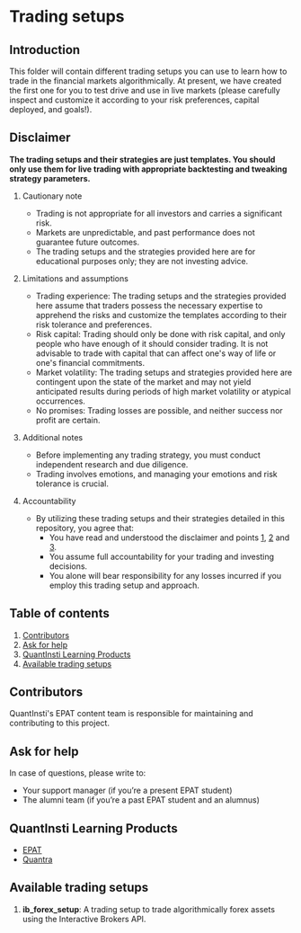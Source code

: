 # Trading setups

## Introduction 

This folder will contain different trading setups you can use to learn how to trade in the financial markets algorithmically. At present, we have created the first one for you to test drive and use in live markets (please carefully inspect and customize it according to your risk preferences, capital deployed, and goals!).

## Disclaimer
**The trading setups and their strategies are just templates. You should only use them for live trading with appropriate backtesting and tweaking strategy parameters.**


1. Cautionary note <a id='one'></a>
   
    - Trading is not appropriate for all investors and carries a significant risk.
    - Markets are unpredictable, and past performance does not guarantee future outcomes.
    - The trading setups and the strategies provided here are for educational purposes only; they are not investing advice.
2. Limitations and assumptions <a id='two'></a>
    - Trading experience: The trading setups and the strategies provided here assume that traders possess the necessary expertise to apprehend the risks and customize the templates according to their risk tolerance and preferences.
    - Risk capital: Trading should only be done with risk capital, and only people who have enough of it should consider trading. It is not advisable to trade with capital that can affect one's way of life or one's financial commitments.
    - Market volatility: The trading setups and strategies provided here are contingent upon the state of the market and may not yield anticipated results during periods of high market volatility or atypical occurrences.
    - No promises: Trading losses are possible, and neither success nor profit are certain.
3. Additional notes <a id='three'></a>
    - Before implementing any trading strategy, you must conduct independent research and due diligence.
    - Trading involves emotions, and managing your emotions and risk tolerance is crucial.
4. Accountability
    - By utilizing these trading setups and their strategies detailed in this repository, you agree that:
        - You have read and understood the disclaimer and points [1](#one), [2](#two) and [3](#three).
        - You assume full accountability for your trading and investing decisions.
        - You alone will bear responsibility for any losses incurred if you employ this trading setup and approach.

## Table of contents
1. [Contributors](#contributors)
2. [Ask for help](#help)
3. [QuantInsti Learning Products](#products)
4. [Available trading setups](#setups)

<a id='contributors'></a>
## Contributors
QuantInsti's EPAT content team is responsible for maintaining and contributing to this project.

<a id='help'></a>
## Ask for help
In case of questions, please write to:
- Your support manager (if you’re a present EPAT student)
- The alumni team (if you’re a past EPAT student and an alumnus)


<a id='products'></a>
## QuantInsti Learning Products
- [EPAT](https://www.quantinsti.com/epat?utm_source=github&utm_medium=referral&utm_campaign=trading-setups&utm_content=ib-forex-setup-readme)
- [Quantra](https://quantra.quantinsti.com/?utm_source=github&utm_medium=referral&utm_campaign=trading-setups&utm_content=ib-forex-setup-readme)

<a id='setups'></a>
## Available trading setups

1. **ib_forex_setup**: A trading setup to trade algorithmically forex assets using the Interactive Brokers API.
